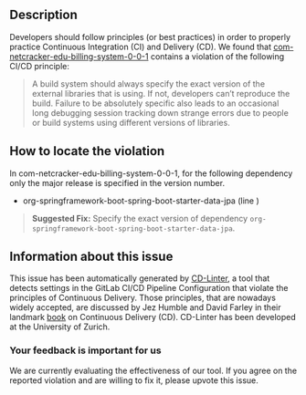 
## Description
Developers should follow principles (or best practices) in order to properly practice Continuous Integration (CI) and Delivery (CD).
We found that [com-netcracker-edu-billing-system-0-0-1](https://gitlab.com/squake/billingsystem/blob/master/.gitlab-ci.yml) contains a violation of the following CI/CD principle:

> A build system should always specify the exact version of the external libraries that is using.
If not, developers can’t reproduce the build. Failure to be absolutely specific also leads to an occasional long debugging session tracking down strange errors due to people or build systems using different versions of libraries.

## How to locate the violation

In com-netcracker-edu-billing-system-0-0-1, for the following dependency only the major release is specified in the version number.

* org-springframework-boot-spring-boot-starter-data-jpa (line )

> **Suggested Fix:** Specify the exact version of dependency `org-springframework-boot-spring-boot-starter-data-jpa`.

## Information about this issue

This issue has been automatically generated by [CD-Linter](https://gitlab.com/Jancso/configuration-analytics), a tool that detects settings in the GitLab CI/CD Pipeline Configuration that violate the principles of Continuous Delivery. Those principles, that are nowadays widely accepted, are discussed by Jez Humble and David Farley in their landmark [book](https://www.oreilly.com/library/view/continuous-delivery-reliable/9780321670250/) on Continuous Delivery (CD). CD-Linter has been developed at the University of Zurich.

### Your feedback is important for us
We are currently evaluating the effectiveness of our tool. If you agree on the reported violation and are willing to fix it, please upvote this issue.